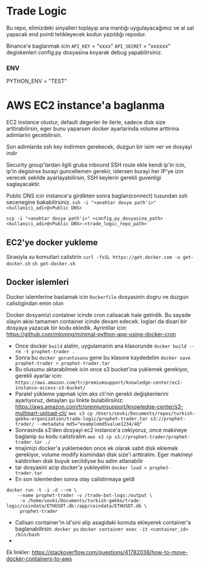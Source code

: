 # Trade Logic
Bu repo, elimizdeki sinyalleri toplayıp ana mantığı uygulayacağımız ve al sat yapacak end pointi tetikleyecek
kodun yazıldığı repodur.


Binance'e baglanmak icin `API_KEY` = "xxxx" `API_SECRET` = "xxxxxx" degiskenleri config.py dosyasina 
koyarak debug yapabilirsiniz.

### ENV 
PYTHON_ENV = "TEST"

# AWS EC2 instance'a baglanma
EC2 instance olustur, default degerler ile ilerle, sadece disk size arttirabilirsin,
eger bunu yaparsen docker ayarlarinda volume arttirma adimlarini gecebilirsin.

Son adimlarda ssh key indirmen gerekecek, duzgun bir isim ver ve dosyayi indir

Security group'lardan ilgili gruba inbound SSH roule ekle kendi ip'in icin, ip'in degisirse burayi guncellemen gerekir,
istersen burayi her IP'ye izin verecek sekilde ayarlayabilirsin, SSH keylerin gerekli guvenligi saglayacaktir.

Public DNS icin instance'a girdikten sonra baglan(connect) tusundan ssh secenegine bakabilirsiniz.
`ssh -i "<anahtar dosya path'i>" <kullanici_adi>@<Public DNS>`

`scp -i "<anahtar dosya path'i>" <config.py_dosyasina_path> <kullanici_adi>@<Public DNS>:<trade_logic_repo_path>`

## EC2'ye docker yukleme
Sirasiyla su komutlari calistirin
`curl -fsSL https://get.docker.com -o get-docker.sh`
`sh get-docker.sh`

## Docker islemleri

Docker islemlerine baslamak icin `Dockerfile` dosyasinin dogru ve duzgun calistigindan emin olun

Docker dosyamizi container icinde cron calisacak hale getirdik. Bu sayade olayin akisi tamamen container
icinde devam edecek. loglari da disari bir dosyaya yazacak bir kodu ekledik.
Ayrintilar icin: https://github.com/mloning/minimal-python-app-using-docker-cron

- Once docker `build` alalim, uygulamanin ana klasorunde
`docker build --rm -t prophet-trader .`
- Sonra bu `docker goruntusunu` gene bu klasore kaydedelim
`docker save prophet-trader > prophet-trader.tar`
- Bu olusumu aktarabilmek icin once s3 bucket'ina yuklemek gerekiyor, gerekli ayarlar icin:
`https://aws.amazon.com/tr/premiumsupport/knowledge-center/ec2-instance-access-s3-bucket/`
- Paralel yükleme yapmak içim aks cli'nin gerekli değişkenlerini ayarlıyoruz, detayları şu linkte bulabilirsiniz:
https://aws.amazon.com/tr/premiumsupport/knowledge-center/s3-multipart-upload-cli/
`aws s3 cp /Users/sevki/Documents/repos/turkish-gekko-organization/trade-logic/prophet-trader.tar s3://prophet-trader/ --metadata md5="examplemd5value1234/4Q"`
- Sonrasinda s3'den dosyayi ec2 instance'a cekiyoruz, once makineye baglanip su kodu calistiralim
`aws s3 cp s3://prophet-trader/prophet-trader.tar ./`
- Imajimizi docker'a yuklemeden once ek olarak sabit disk eklemek gerekiyor, volume modify kismindan disk size'i 
arttiralim. Eger makineyi kaldirirken disk buyuk secildiyse bu adim atlanabilir
- tar dosyasini acip docker'a yukleyelim
`docker load < prophet-trader.tar`
- En son islemlerden sonra olay calistirmaya geldi
```
docker run -t -i -d --rm \
    --name prophet-trader -v /trade-bot-logs:/output \
     -v /home/sevki/Documents/turkish-gekko/trade-logic/coindata/ETHUSDT.db:/app/coindata/ETHUSDT.db \
     prophet-trader
```
- Calisan container'in id'sini alip asagidaki komuta ekleyerek container'a baglanabilirsin.
`docker ps`
`docker container exec -it <container_id> /bin/bash`
- 


Ek linkler:
https://stackoverflow.com/questions/41782038/how-to-move-docker-containers-to-aws
